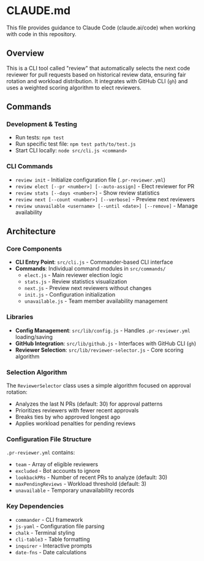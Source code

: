 # CLAUDE.md

This file provides guidance to Claude Code (claude.ai/code) when working with code in this repository.

## Overview

This is a CLI tool called "review" that automatically selects the next code reviewer for pull requests based on historical review data, ensuring fair rotation and workload distribution. It integrates with GitHub CLI (`gh`) and uses a weighted scoring algorithm to elect reviewers.

## Commands

### Development & Testing
- Run tests: `npm test` 
- Run specific test file: `npm test path/to/test.js`
- Start CLI locally: `node src/cli.js <command>`

### CLI Commands
- `review init` - Initialize configuration file (`.pr-reviewer.yml`)
- `review elect [--pr <number>] [--auto-assign]` - Elect reviewer for PR
- `review stats [--days <number>]` - Show review statistics
- `review next [--count <number>] [--verbose]` - Preview next reviewers
- `review unavailable <username> [--until <date>] [--remove]` - Manage availability

## Architecture

### Core Components
- **CLI Entry Point**: `src/cli.js` - Commander-based CLI interface
- **Commands**: Individual command modules in `src/commands/`
  - `elect.js` - Main reviewer election logic
  - `stats.js` - Review statistics visualization  
  - `next.js` - Preview next reviewers without changes
  - `init.js` - Configuration initialization
  - `unavailable.js` - Team member availability management

### Libraries
- **Config Management**: `src/lib/config.js` - Handles `.pr-reviewer.yml` loading/saving
- **GitHub Integration**: `src/lib/github.js` - Interfaces with GitHub CLI (`gh`)
- **Reviewer Selection**: `src/lib/reviewer-selector.js` - Core scoring algorithm

### Selection Algorithm
The `ReviewerSelector` class uses a simple algorithm focused on approval rotation:
- Analyzes the last N PRs (default: 30) for approval patterns
- Prioritizes reviewers with fewer recent approvals
- Breaks ties by who approved longest ago
- Applies workload penalties for pending reviews

### Configuration File Structure
`.pr-reviewer.yml` contains:
- `team` - Array of eligible reviewers
- `excluded` - Bot accounts to ignore
- `lookbackPRs` - Number of recent PRs to analyze (default: 30)
- `maxPendingReviews` - Workload threshold (default: 3)
- `unavailable` - Temporary unavailability records

### Key Dependencies
- `commander` - CLI framework
- `js-yaml` - Configuration file parsing
- `chalk` - Terminal styling
- `cli-table3` - Table formatting
- `inquirer` - Interactive prompts
- `date-fns` - Date calculations
